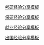 [考研经验分享模板](升学就业/经验分享模板-考研.md)

[保研经验分享模板](升学就业/经验分享模板-保研.md)

[就业经验分享模板](升学就业/经验分享模板-就业.md)

[出国经验分享模板](升学就业/经验分享模板-出国.md)

